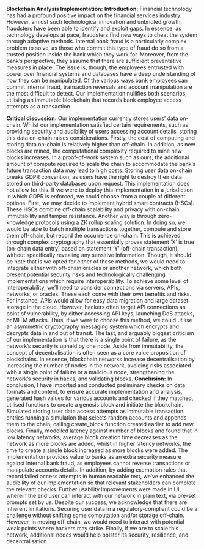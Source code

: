 **Blockchain Analysis Implementation:**
**Introduction:**
Financial technology has had a profound positive impact on the financial services industry. However, amidst such technological innovation and unbridled growth, fraudsters have been able to identify and exploit gaps. In essence, as technology develops at pace, fraudsters find new ways to cheat the system through adaptive methods. Internal bank fraud is a particularly complex problem to solve, as those who commit this type of fraud do so from a trusted position inside the bank which they work for. Moreover, from the bank’s perspective, they assume that there are sufficient preventative measures in place. 
The issue is, though, the employees entrusted with power over financial systems and databases have a deep understanding of how they can be manipulated. Of the various ways bank employees can commit internal fraud, transaction reversals and account manipulation are the most difficult to detect. Our implementation nullifies both scenarios, utilising an immutable blockchain that records bank employee access attempts as a transaction. 

**Critical discussion:**
Our implementation currently stores users’ data on-chain. Whilst our implementation satisfied certain requirements, such as providing security and audibility of users accessing account details, storing this data on-chain raises considerations. Firstly, the cost of computing and storing data on-chain is relatively higher than off-chain. In addition, as new blocks are mined, the computational complexity required to mine new blocks increases. 
In a proof-of-work system such as ours, the additional amount of compute required to scale the chain to accommodate the bank’s future transaction data may lead to high costs. 
Storing user data on-chain breaks GDPR convention, as users have the right to destroy their data stored on third-party databases upon request. This implementation does not allow for this. If we were to deploy this implementation in a jurisdiction in which GDPR is enforced, we could choose from a couple of different options. First, we may decide to implement hybrid smart contracts (HSCs). These HSCs combine off-chain scalability and privacy with on-chain immutability and tamper resistance.
Another way is through zero-knowledge protocols using a ZK rollup scaling solution. 
In doing so, we would be able to batch multiple transactions together, compute and store them off-chain, but record the occurrence on-chain. This is achieved through complex cryptography that essentially proves statement ‘X’ is true (on-chain data entry) based on statement ‘Y’ (off-chain transaction), without specifically revealing any sensitive information. 
Though, it should be note that is we opted for either of these methods, we would need to integrate either with off-chain oracles or another network, which both present potential security risks and technologically challenging implementations which require interoperability. 
To achieve some level of interoperability, we’ll need to consider connections via servers, APIs, networks, or oracles. These each come with their own benefits and risks. For instance, APIs would allow for easy data migration and large dataset storage in the cloud. However, hackers often target API connections as point of vulnerability, by either accessing API keys, launching DoS attacks, or MITM attacks. Thus, if we were to choose this method, we could utilise an asymmetric cryptography messaging system which encrypts and decrypts data in and out of transit. 
The last, and arguably biggest criticism of our implementation is that there is a single point of failure, as the network’s security is upheld by one node. Aside from immutability, the concept of decentralisation is often seen as a core value proposition of blockchains. In essence, blockchain networks increase decentralisation by increasing the number of nodes in the network, avoiding risks associated with a single point of failure or a malicious node, strengthening the network’s security in hacks, and validating blocks.
**Conclusion:**
In conclusion, I have imported and conducted preliminary checks on data formats and content, to ensure accurate implementation and analysis, generated hash values for various accounts and checked if they matched, utilised functions to create a genesis block and initiate the blockchain. Simulated storing user data access attempts as immutable transaction entries running a simulation that selects random accounts and appends them to the chain, calling create_block function created earlier to add new blocks. 
Finally, modelled latency against number of blocks and found that in low latency networks, average block creation time decreases as the network as more blocks are added, whilst in higher latency networks, the time to create a single block increased as more blocks were added. 
The implementation provides value to banks as an extra security measure against internal bank fraud, as employees cannot reverse transactions or manipulate accounts details. In addition, by adding exemption rules that record failed access attempts in human readable text, we’ve enhanced the audibility of our implementation so that relevant stakeholders can complete the relevant checks. 
Further usability improvements were made in UI, wherein the end user can interact with our network in plain text, via pre-set prompts set by us. Despite our success, we acknowledge that there are inherent limitations. Securing user data in a regulatory-compliant could be a challenge without shifting some computation and/or storage off-chain. However, in moving off-chain, we would need to interact with potential weak points where hackers may strike. Finally, if we are to scale this network, additional nodes would help bolster its security, resilience, and decentralisation.

